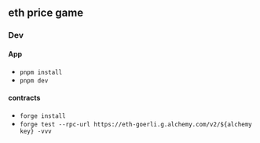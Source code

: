 ## eth price game


### Dev

#### App

* `pnpm install`
* `pnpm dev`

#### contracts

* `forge install`
* `forge test --rpc-url https://eth-goerli.g.alchemy.com/v2/${alchemy key} -vvv`